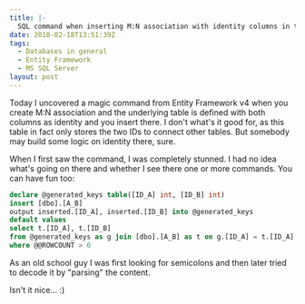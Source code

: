 ```yaml
---
title: |-
  SQL command when inserting M:N association with identity columns in the underlying table
date: 2010-02-18T13:51:39Z
tags:
  - Databases in general
  - Entity Framework
  - MS SQL Server
layout: post
---
```

Today I uncovered a magic command from Entity Framework v4 when you create M:N association and the underlying table is defined with both columns as identity and you insert there. I don't what's it good for, as this table in fact only stores the two IDs to connect other tables. But somebody may build some logic on identity there, sure.

When I first saw the command, I was completely stunned. I had no idea what's going on there and whether I see there one or more commands. You can have fun too:

```sql
declare @generated_keys table([ID_A] int, [ID_B] int)
insert [dbo].[A_B]
output inserted.[ID_A], inserted.[ID_B] into @generated_keys
default values
select t.[ID_A], t.[ID_B]
from @generated_keys as g join [dbo].[A_B] as t on g.[ID_A] = t.[ID_A] and g.[ID_B] = t.[ID_B]
where @@ROWCOUNT > 0
```

As an old school guy I was first looking for semicolons and then later tried to decode it by "parsing" the content.

Isn't it nice... :)